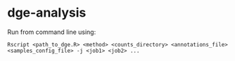 # dge-analysis

Run from command line using:

`Rscript <path_to_dge.R> <method> <counts_directory> <annotations_file>
<samples_config_file> -j <job1> <job2> ...`
